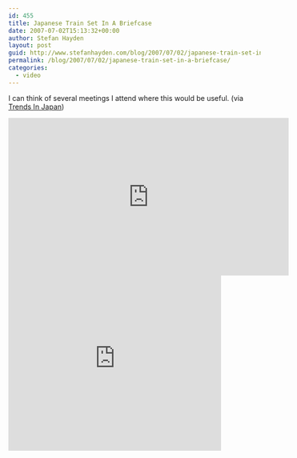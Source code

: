 ```yaml
---
id: 455
title: Japanese Train Set In A Briefcase
date: 2007-07-02T15:13:32+00:00
author: Stefan Hayden
layout: post
guid: http://www.stefanhayden.com/blog/2007/07/02/japanese-train-set-in-a-briefcase/
permalink: /blog/2007/07/02/japanese-train-set-in-a-briefcase/
categories:
  - video
---
```

<p>I can think of several meetings I attend where this would be useful. (via <a href="http://www.kilian-nakamura.com/blog-english">Trends In Japan</a>)</p>
<p><iframe width="560" height="315" src="http://www.youtube.com/v/QQkXl7-Li6Q" title="YouTube video player" frameborder="0" allow="accelerometer; autoplay; clipboard-write; encrypted-media; gyroscope; picture-in-picture" allowfullscreen></iframe>
<param name="wmode" value="transparent"></param><embed src="http://www.youtube.com/v/QQkXl7-Li6Q" type="application/x-shockwave-flash" wmode="transparent" width="425" height="350"></embed></object></p>
